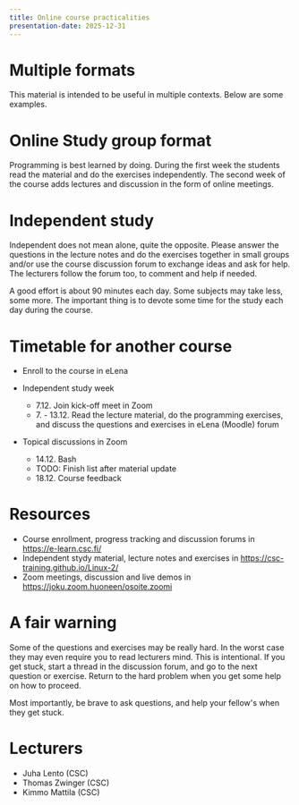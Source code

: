 ```yaml
---
title: Online course practicalities
presentation-date: 2025-12-31
---
```


# Multiple formats

This material is intended to be useful in multiple contexts.
Below are some examples.

# Online Study group format

Programming is best learned by doing. During the first week the
students read the material and do the exercises independently. The
second week of the course adds lectures and discussion in the form of
online meetings.


# Independent study

Independent does not mean alone, quite the opposite. Please answer
the questions in the lecture notes and do the exercises together in
small groups and/or use the course discussion forum to exchange ideas
and ask for help. The lecturers follow the forum too, to comment and
help if needed.

A good effort is about 90 minutes each day. Some subjects may take
less, some more. The important thing is to devote some time for the
study each day during the course.


# Timetable for another course

- Enroll to the course in eLena

- Independent study week
   - 7.12. Join kick-off meet in Zoom
   - 7\. - 13.12. Read the lecture material, do the programming
     exercises, and discuss the questions and exercises in eLena
     (Moodle) forum
     
- Topical discussions in Zoom
   - 14.12. Bash
   - TODO: Finish list after material update
   - 18.12. Course feedback 


# Resources

- Course enrollment, progress tracking and discussion forums in
  <https://e-learn.csc.fi/>
- Independent stydy material, lecture notes and exercises in
  <https://csc-training.github.io/Linux-2/>
- Zoom meetings, discussion and live demos in
  <https://joku.zoom.huoneen/osoite.zoomi>


# A fair warning

Some of the questions and exercises may be really hard. In the worst
case they may even require you to read lecturers mind. This is
intentional. If you get stuck, start a thread in the discussion forum,
and go to the next question or exercise. Return to the hard problem
when you get some help on how to proceed.

Most importantly, be brave to ask questions, and help your fellow's
when they get stuck.


# Lecturers

- Juha Lento (CSC)
- Thomas Zwinger (CSC)
- Kimmo Mattila (CSC)

